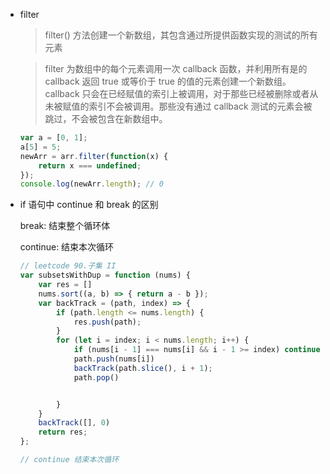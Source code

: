 - filter

  > filter() 方法创建一个新数组，其包含通过所提供函数实现的测试的所有元素

  > filter 为数组中的每个元素调用一次 callback 函数，并利用所有是的 callback 返回 true 或等价于 true 的值的元素创建一个新数组。callback 只会在已经赋值的索引上被调用，对于那些已经被删除或者从未被赋值的索引不会被调用。那些没有通过 callback 测试的元素会被跳过，不会被包含在新数组中。

  ```javascript
  var a = [0, 1];
  a[5] = 5;
  newArr = arr.filter(function(x) {
      return x === undefined;
  });
  console.log(newArr.length); // 0
  ```

- if 语句中 continue 和 break 的区别

  break: 结束整个循环体

  continue: 结束本次循环

  ```javascript
  // leetcode 90.子集 II
  var subsetsWithDup = function (nums) {
      var res = []
      nums.sort((a, b) => { return a - b });
      var backTrack = (path, index) => {
          if (path.length <= nums.length) {
              res.push(path);
          }
          for (let i = index; i < nums.length; i++) {
              if (nums[i - 1] === nums[i] && i - 1 >= index) continue;
              path.push(nums[i])
              backTrack(path.slice(), i + 1);
              path.pop()
  
  
          }
      }
      backTrack([], 0)
      return res;
  };
  
  // continue 结束本次循环
  
  ```

  